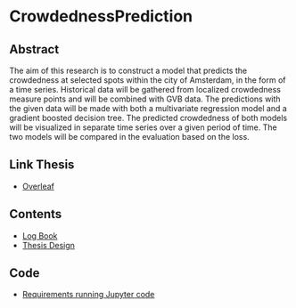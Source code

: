 # CrowdednessPrediction

## Abstract
The aim of this research is to construct a model that predicts the crowdedness at selected spots within the city of Amsterdam, in the form of a time series. Historical data will be gathered from localized crowdedness measure points and will be combined with GVB data. The predictions with the given data will be made with both a multivariate regression model and a gradient boosted decision tree. The predicted crowdedness of both models will be visualized in separate time series over a given period of time. The two models will be compared in the evaluation based on the loss. 

## Link Thesis 
- [Overleaf](https://www.overleaf.com/3825517455cpkbjdbgpwmn)

## Contents
- [Log Book](Documents/LogBook.md)
- [Thesis Design](Documents/Thesis_Design_Crowdedness.pdf)

## Code
- [Requirements running Jupyter code](Jupyter%20Notebooks/Requirements.md)